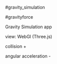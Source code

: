 #gravity_simulation

#gravityforce

Gravity Simulation app

view: WebGl (Three.js)

collision +

angular acceleration -
